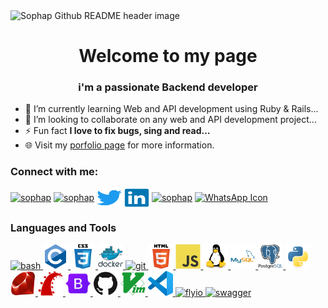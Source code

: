 <img src="https://github.com/sophap/sophap/blob/master/src/assets/myportfolio.png" alt="Sophap Github README header image">
<h1 align="center">Welcome to my page </h1>

<h3 align="center">i'm a passionate Backend developer </h3>

- 🌱 I’m currently learning Web and API development using Ruby & Rails...
- 👯 I’m looking to collaborate on any web and API development project...
- ⚡ Fun fact **I love to fix bugs, sing and read...**
- 🌐 Visit my [porfolio page](https://officialsophie.netlify.app/) for more information.

<h3 align="left">Connect with me:</h3>
<p align="left">
 <a href="https://www.instagram.com/soph_ap/" target="blank"><img align="center" src="https://upload.wikimedia.org/wikipedia/commons/thumb/e/e7/Instagram_logo_2016.svg/2048px-Instagram_logo_2016.svg.png" alt="sophap" height="30" width="40" /></a>
<a href="https://www.upwork.com/freelancers/~010a23e3946b9c1866?viewMode=1" target="blank"><img align="center" src="https://w7.pngwing.com/pngs/491/685/png-transparent-upwork-freelancer-com-logo-fiverr-futures-contract.png" alt="sophap" height="30" width="40" /></a>
<a href="https://twitter.com/phrai_zee" target="blank"><img align="center" src="https://github.com/devicons/devicon/blob/master/icons/twitter/twitter-original.svg" alt="twitter" height="30" width="40" /></a>
<a href="https://www.linkedin.com/in/sophia-right-8b6a69232/" target="blank"><img align="center" src="https://github.com/devicons/devicon/blob/master/icons/linkedin/linkedin-original.svg" alt="linkedin" height="30" width="40" /></a>
<a href="https://www.facebook.com/praise.right.12/" target="blank"><img align="center" src="https://raw.githubusercontent.com/rahuldkjain/github-profile-readme-generator/master/src/images/icons/Social/facebook.svg" alt="sophap" height="30" width="40" /></a>
 <a href="https://wa.me/2347030336824" target="_blank">
    <img align="center" src="https://clipart-library.com/images_k/whatsapp-transparent/whatsapp-transparent-12.png" alt="WhatsApp Icon" width="40" > <span id="online-status"></span> </a>

</p>
<h3>Languages and Tools</h3>
 <p align="left"> <a href="https://www.gnu.org/software/bash/" target="_blank"> <img src="https://www.vectorlogo.zone/logos/gnu_bash/gnu_bash-icon.svg" alt="bash" width="40" height="40"/> </a> <a href="https://www.cprogramming.com/" target="_blank"> <img src="https://raw.githubusercontent.com/devicons/devicon/master/icons/c/c-original.svg" alt="c" width="40" height="40"/> </a> <a href="https://www.w3schools.com/css/" target="_blank"> <img src="https://raw.githubusercontent.com/devicons/devicon/master/icons/css3/css3-original-wordmark.svg" alt="css3" width="40" height="40"/> </a> <a href="https://www.docker.com/" target="_blank"> <img src="https://raw.githubusercontent.com/devicons/devicon/master/icons/docker/docker-original-wordmark.svg" alt="docker" width="40" height="40"/> </a> <a href="https://git-scm.com/" target="_blank"> <img src="https://www.vectorlogo.zone/logos/git-scm/git-scm-icon.svg" alt="git" width="40" height="40"/> </a> <a href="https://www.w3.org/html/" target="_blank"> <img src="https://raw.githubusercontent.com/devicons/devicon/master/icons/html5/html5-original-wordmark.svg" alt="html5" width="40" height="40"/> </a> <a href="https://developer.mozilla.org/en-US/docs/Web/JavaScript" target="_blank"> <img src="https://raw.githubusercontent.com/devicons/devicon/master/icons/javascript/javascript-original.svg" alt="javascript" width="40" height="40"/> </a> <a href="https://www.linux.org/" target="_blank"> <img src="https://raw.githubusercontent.com/devicons/devicon/master/icons/linux/linux-original.svg" alt="linux" width="40" height="40"/> </a> <a href="https://www.mysql.com/" target="_blank"> <img src="https://raw.githubusercontent.com/devicons/devicon/master/icons/mysql/mysql-original-wordmark.svg" alt="mysql" width="40" height="40"/> </a> <a href="https://www.postgresql.org" target="_blank"> <img src="https://raw.githubusercontent.com/devicons/devicon/master/icons/postgresql/postgresql-original-wordmark.svg" alt="postgresql" width="40" height="40"/> </a> <a href="https://www.python.org" target="_blank"> <img src="https://raw.githubusercontent.com/devicons/devicon/master/icons/python/python-original.svg" alt="python" width="40" height="40"/> </a>
 <a href="https://www.ruby-lang.org/en/" target="_blank"> <img src="https://github.com/devicons/devicon/blob/master/icons/ruby/ruby-original.svg" alt="ruby" width="40" height="40"/> </a>  <a href="https://rubyonrails.org/" target="_blank"> <img src="https://github.com/devicons/devicon/blob/master/icons/rails/rails-plain.svg" alt="rails" width="40" height="40"/> </a> <a href="https://getbootstrap.com/" target="_blank"> <img src="https://github.com/devicons/devicon/blob/master/icons/bootstrap/bootstrap-original.svg" alt="bootstrap" width="40" height="40"/> </a> <a href="https://github.com/" target="_blank"> <img src="https://github.com/devicons/devicon/blob/master/icons/github/github-original.svg" alt="github" width="40" height="40"/> </a> <a href="https://www.vim.org/" target="_blank"> <img src="https://github.com/devicons/devicon/blob/master/icons/vim/vim-plain.svg" alt="vim" width="40" height="40"/> </a> <a href="https://code.visualstudio.com/" target="_blank"> <img src="https://github.com/devicons/devicon/blob/master/icons/vscode/vscode-original.svg" alt="vscode" width="40" height="40"/> </a> <a href="https://fly.io/" target="_blank"> <img src="https://encrypted-tbn0.gstatic.com/images?q=tbn:ANd9GcTFXfWFojFf5X2AC-XFPvYvXaD9E4Vvj0kmG5eI6yjwB0CUmFyIdu1QOgNPaaDIHcY1o6w&usqp=CAU" alt="flyio" width="40" height="40"/> </a> <a href="https://swagger.io/" target="_blank"> <img src="https://camo.githubusercontent.com/96e43701d83561899724a89d71187445b7b8f4fe84518a3ea5bec8f85bd207bf/68747470733a2f2f63646e2e737667706f726e2e636f6d2f6c6f676f732f737761676765722e737667" alt="swagger" width="40" height="40"/> </a> </p>
